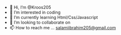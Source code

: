 - 👋 Hi, I’m @Kroos205
- 👀 I’m interested in coding
- 🌱 I’m currently learning Html/Css/Javascript
- 💞️ I’m looking to collaborate on
- 📫 How to reach me ... salamiibrahim205@gmail.com

<!---
Kroos205/Kroos205 is a ✨ special ✨ repository because its `README.md` (this file) appears on your GitHub profile.
You can click the Preview link to take a look at your changes.
--->

